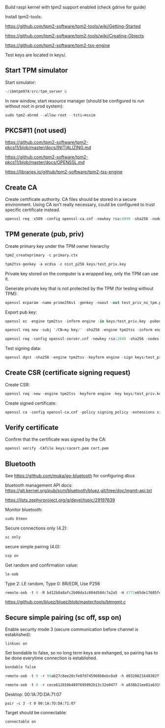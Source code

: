 
Build raspi kernel with tpm2 support enabled (check gdrive for guide)


Install tpm2-tools:

<https://github.com/tpm2-software/tpm2-tools/wiki/Getting-Started>

<https://github.com/tpm2-software/tpm2-tools/wiki/Creating-Objects>

<https://github.com/tpm2-software/tpm2-tss-engine>

Test keys are located in keys/.

## Start TPM simulator

Start simulator:

```s
~/ibmtpm974/src/tpm_server &
```

In new window, start resource manager (should be configured to run without root in prod system):

```s
sudo tpm2-abrmd --allow-root --tcti=mssim
```

## PKCS#11 (not used)

<https://github.com/tpm2-software/tpm2-pkcs11/blob/master/docs/INITIALIZING.md>

<https://github.com/tpm2-software/tpm2-pkcs11/blob/master/docs/OPENSSL.md>

<https://libraries.io/github/tpm2-software/tpm2-tss-engine>

## Create CA

Create certificate authority. CA files should be stored in a secure environment.
Using CA isn't really necessary, could be configured to trust specific certificate instead.

```s
openssl req -x509 -config openssl-ca.cnf -newkey rsa:4096 -sha256 -nodes -out cacert.pem -outform PEM
```

## TPM generate (pub, priv)

Create primary key under the TPM owner hierarchy

```s
tpm2_createprimary -c primary.ctx
```

```s
tpm2tss-genkey -a ecdsa -c nist_p256 keys/test_priv.key
```

Private key stored on the computer is a wrapped key,
only the TPM can use it.

Generate private key that is not protected by the TPM (for testing without TPM):

```s
openssl ecparam -name prime256v1 -genkey -noout -out test_priv_no_tpm.pem
```

Export pub key:

```s
openssl ec -engine tpm2tss -inform engine -in keys/test_priv.key -pubout -outform pem -out keys/test_pub.pub
```

```s
openssl req new -subj '/CN=my key/' -sha256 -engine tpm2tss -inform engine -in keys/test_priv.key -pubout -outform pem -out keys/test_pub.pub
```

```s
openssl req -config openssl-server.cnf -newkey rsa:2048 -sha256 -nodes -out servercert.csr -outform PEM
```

Test signing data:

```s
openssl dgst -sha256 -engine tpm2tss -keyform engine -sign keys/test_priv.key -out test.sha256 test.txt
```

## Create CSR (certificate signing request)

Create CSR:

```s
openssl req -new -engine tpm2tss -keyform engine -key keys/test_priv.key -out req.csr -nodes -subj '/CN=test/' -outform PEM
```

Create signed certificate:

```s
openssl ca -config openssl-ca.cnf -policy signing_policy -extensions signing_req -out cert.pem -infiles req.csr
```

## Verify certificate

Confirm that the certificate was signed by the CA:

```s
openssl verify -CAfile keys/cacert.pem cert.pem
```

## Bluetooth

See <https://github.com/muka/go-bluetooth> for configuring dbus

bluetooth management API docs: <https://git.kernel.org/pub/scm/bluetooth/bluez.git/tree/doc/mgmt-api.txt>

<https://lists.zephyrproject.org/g/devel/topic/29197639>

Monitor bluetooth:

```s
sudo btmon
```

Secure connections only (4.2):
```s
sc only
```

secure simple pairing (4.0):
```s
ssp on
```

Get random and confirmation value:
```s
le-oob
```

Type 2: LE random, Type 0: BR/EDR,
Use P256

```s
remote-oob -t 0 -R bd12b8a8afc2b00da1c004d584c7a2a5 -H 4772e65de17605fdaf173b089fd56c25 B9:27:EB:3A:89:0A
```


<https://github.com/bluez/bluez/blob/master/tools/btmgmt.c>

## Secure simple pairing (sc off, ssp on)

Enable security mode 3 (secure communication before channel is established):
```
linksec on
```

Set bondable to false, so no long term keys are exhanged,
so pairing has to be done everytime connection is established.

```s
bondable false
```

```s
remote-oob -t 0 -r 90ab27c8ee20cfe07d745960b0ebc0a9 -h d0320621648302ffb4e71edd79e86bed B8:27:EB:3A:89:0A
```

```s
remote-oob -t 0 -r cece612010b4897695092b13c32e0477 -h a838b21ee01a63198e490918f79f2447 00:1A:7D:DA:71:07
```

Desktop: 00:1A:7D:DA:71:07


```
pair -c 3 -t 0 00:1A:7D:DA:71:07
```

Target should be connectable:
```
connectable on
```
